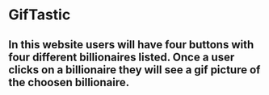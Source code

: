 # GifTastic
## In this website users will have four buttons with four different billionaires listed. Once a user clicks on a billionaire they will see a gif picture of the choosen billionaire.
